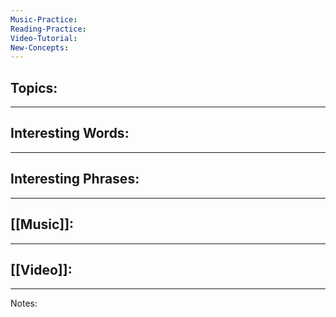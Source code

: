 ```yaml
---
Music-Practice: 
Reading-Practice: 
Video-Tutorial: 
New-Concepts:
---
```

Topics:
- 

---
Interesting Words:
- 

---
Interesting Phrases:
- 

---
[[Music]]:
- 

---
[[Video]]:
- 

---
Notes:
